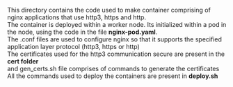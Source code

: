 This directory contains the code used to make container comprising of nginx applications that use http3, https and http. <br />
The container is deployed within a worker node. Its initialized within a pod in the node, using the code in the file **nginx-pod.yaml**. <br />
The .conf files are used to configure nginx so that it supports the specified application layer protocol (http3, https or http) <br />
The certificates used for the http3 communication secure are present in the **cert folder** <br /> and gen_certs.sh file comprises of commands to generate the certificates
All the commands used to deploy the containers are present in **deploy.sh**
